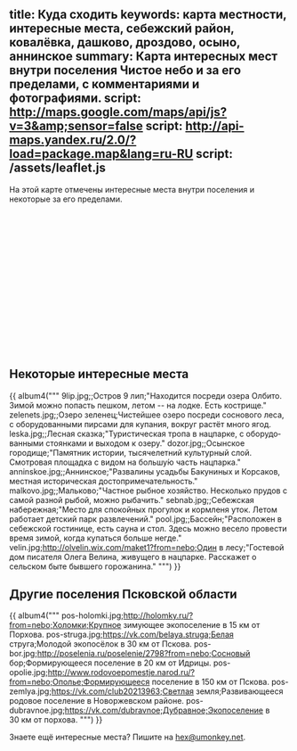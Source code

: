 title: Куда сходить
keywords: карта местности, интересные места, себежский район, ковалёвка, дашково, дроздово, осыно, аннинское
summary: Карта интересных мест внутри поселения Чистое небо и за его пределами, с комментариями и фотографиями.
script: http://maps.google.com/maps/api/js?v=3&amp;sensor=false
script: http://api-maps.yandex.ru/2.0/?load=package.map&lang=ru-RU
script: /assets/leaflet.js
---
На этой карте отмечены интересные места внутри поселения и некоторые за его пределами.

<div id="map" style="width:100%;height:250px"></div>


## Некоторые интересные места

{{ album4("""
9lip.jpg;;Остров 9 лип;"Находится посреди озера Олбито. Зимой можно попасть пешком, летом -- на лодке. Есть кострище."
zelenets.jpg;;Озеро зеленец;Чистейшее озеро посреди соснового леса, с оборудованными пирсами для купания, вокруг растёт много ягод.
leska.jpg;;Лесная сказка;"Туристическая тропа в нацпарке, с оборудо&shy;ван&shy;ными стоянками и выходом к озеру."
dozor.jpg;;Осынское городище;"Памятник истории, тысячелетний культурный слой. Смотровая площадка с видом на большу&#769;ю часть нацпарка."
anninskoe.jpg;;Аннинское;"Развалины усадьбы Бакуниных и Корсаков, местная историческая досто&shy;приме&shy;чатель&shy;ность."
malkovo.jpg;;Мальково;"Частное рыбное хозяйство. Несколько прудов с самой разной рыбой, можно рыбачить."
sebnab.jpg;;Себежская набережная;"Место для спокойных прогулок и корм&shy;леня уток. Летом работает детский парк развлечений."
pool.jpg;;Бассейн;"Расположен в себежской гостинице, есть сауна и стол. Здесь можно весело провести время зимой, когда купаться больше негде."
velin.jpg;http://olvelin.wix.com/maket1?from=nebo;Один в лесу;"Гостевой дом писателя Олега Велина, живущего в нацпарке. Расскажет о сельском быте бывшего горожанина."
""") }}


## Другие поселения Псковской области

{{ album4("""
pos-holomki.jpg;http://holomky.ru/?from=nebo;Холомки;Крупное зимующее экопоселение в 15 км от Порхова.
pos-struga.jpg;https://vk.com/belaya.struga;Белая струга;Молодой экопосёлок в 30 км от Пскова.
pos-bor.jpg;http://poselenia.ru/poselenie/2798?from=nebo;Сосновый бор;Формирующееся поселение в 20 км от Идрицы.
pos-opolie.jpg;http://www.rodovoepomestje.narod.ru/?from=nebo;Ополье;Формирующееся поселение в 150 км от Пскова.
pos-zemlya.jpg;https://vk.com/club20213963;Светлая земля;Развивающееся родовое поселение в Новоржевском районе.
pos-dubravnoe.jpg;https://vk.com/dubravnoe;Дубравное;Экопоселение в 30 км от порхова.
""") }}

Знаете ещё интересные места?  Пишите на <hex@umonkey.net>.

<!--
TODO: лучшие места как здесь: http://alabama.travel/places-to-go
-->

